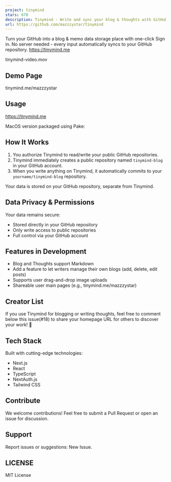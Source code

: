 ```yaml
---
project: tinymind
stars: 678
description: Tinymind - Write and sync your blog & thoughts with GitHub
url: https://github.com/mazzzystar/tinymind
---
```


Turn your GitHub into a blog & memo data storage place with one-click Sign in. No server needed - every input automatically syncs to your GitHub repository. https://tinymind.me

tinymind-video.mov

Demo Page
---------

tinymind.me/mazzzystar

Usage
-----

https://tinymind.me

MacOS version packaged using Pake:

How It Works
------------

1.  You authorize Tinymind to read/write your public GitHub repositories.
2.  Tinymind immediately creates a public repository named `tinymind-blog` in your GitHub account.
3.  When you write anything on Tinymind, it automatically commits to your `yourname/tinymind-blog` repository.

Your data is stored on your GitHub repository, separate from Tinymind.

Data Privacy & Permissions
--------------------------

Your data remains secure:

-   Stored directly in your GitHub repository
-   Only write access to public repositories
-   Full control via your GitHub account

Features in Development
-----------------------

-   Blog and Thoughts support Markdown
-   Add a feature to let writers manage their own blogs (add, delete, edit posts)
-   Supports user drag-and-drop image uploads
-   Shareable user main pages (e.g., tinymind.me/mazzzystar)

Creator List
------------

If you use Tinymind for blogging or writing thoughts, feel free to comment below this issue(#18) to share your homepage URL for others to discover your work! 🎉

Tech Stack
----------

Built with cutting-edge technologies:

-   Next.js
-   React
-   TypeScript
-   NextAuth.js
-   Tailwind CSS

Contribute
----------

We welcome contributions! Feel free to submit a Pull Request or open an issue for discussion.

Support
-------

Report issues or suggestions: New Issue.

LICENSE
-------

MIT License
